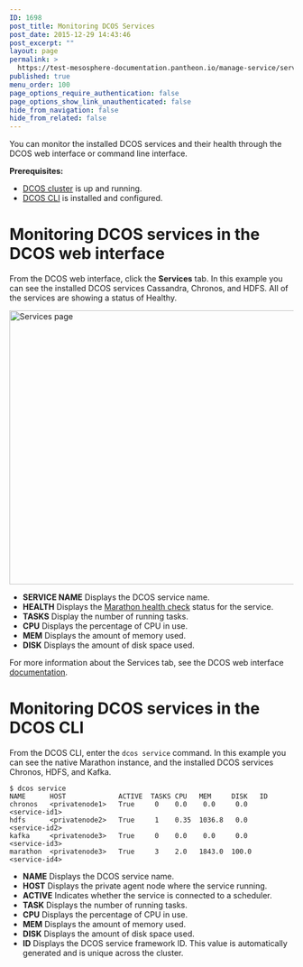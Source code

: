 ```yaml
---
ID: 1698
post_title: Monitoring DCOS Services
post_date: 2015-12-29 14:43:46
post_excerpt: ""
layout: page
permalink: >
  https://test-mesosphere-documentation.pantheon.io/manage-service/service-tutorials/show-active-services/
published: true
menu_order: 100
page_options_require_authentication: false
page_options_show_link_unauthenticated: false
hide_from_navigation: false
hide_from_related: false
---
```

You can monitor the installed DCOS services and their health through the DCOS web interface or command line interface.

**Prerequisites:**

*   [DCOS cluster][1] is up and running.
*   [DCOS CLI][2] is installed and configured.

# Monitoring DCOS services in the DCOS web interface

From the DCOS web interface, click the **Services** tab. In this example you can see the installed DCOS services Cassandra, Chronos, and HDFS. All of the services are showing a status of Healthy.

<a href="https://docs.mesosphere.com/wp-content/uploads/2015/12/services.png" rel="attachment wp-att-1126"><img src="https://docs.mesosphere.com/wp-content/uploads/2015/12/services-800x486.png" alt="Services page" width="800" height="486" class="alignnone size-large wp-image-1126" /></a>

*   **SERVICE NAME** Displays the DCOS service name.
*   **HEALTH** Displays the [Marathon health check][3] status for the service.
*   **TASKS** Display the number of running tasks.
*   **CPU** Displays the percentage of CPU in use.
*   **MEM** Displays the amount of memory used.
*   **DISK** Displays the amount of disk space used.

For more information about the Services tab, see the DCOS web interface [documentation][4].

# Monitoring DCOS services in the DCOS CLI

From the DCOS CLI, enter the `dcos service` command. In this example you can see the native Marathon instance, and the installed DCOS services Chronos, HDFS, and Kafka.

    $ dcos service
    NAME      HOST             ACTIVE  TASKS CPU   MEM     DISK   ID                                         
    chronos   <privatenode1>   True     0    0.0    0.0     0.0   <service-id1>  
    hdfs      <privatenode2>   True     1    0.35  1036.8   0.0   <service-id2>  
    kafka     <privatenode3>   True     0    0.0    0.0     0.0   <service-id3> 
    marathon  <privatenode3>   True     3    2.0   1843.0  100.0  <service-id4>
    

*   **NAME** Displays the DCOS service name.
*   **HOST** Displays the private agent node where the service running.
*   **ACTIVE** Indicates whether the service is connected to a scheduler.
*   **TASK** Displays the number of running tasks.
*   **CPU** Displays the percentage of CPU in use.
*   **MEM** Displays the amount of memory used.
*   **DISK** Displays the amount of disk space used.
*   **ID** Displays the DCOS service framework ID. This value is automatically generated and is unique across the cluster.

 [1]: ../getting-started/installing/
 [2]: ../install/cli/
 [3]: https://mesosphere.github.io/marathon/docs/health-checks.html
 [4]: https://docs.mesosphere.com/administration/webinterface/#scrollNav-2